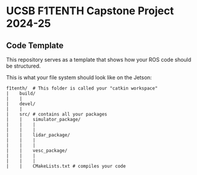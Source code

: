 # UCSB F1TENTH Capstone Project 2024-25
## Code Template

This repository serves as a template that shows how your ROS code should be structured. 

This is what your file system should look like on the Jetson:
```
f1tenth/  # This folder is called your "catkin workspace"
|    build/
|    |
|    devel/
|    |
|    src/ # contains all your packages
|    |    simulator_package/
|    |    |
|    |    |
|    |    lidar_package/
|    |    |
|    |    |
|    |    vesc_package/
|    |    |
|    |    |
|    |    CMakeLists.txt # compiles your code
```
